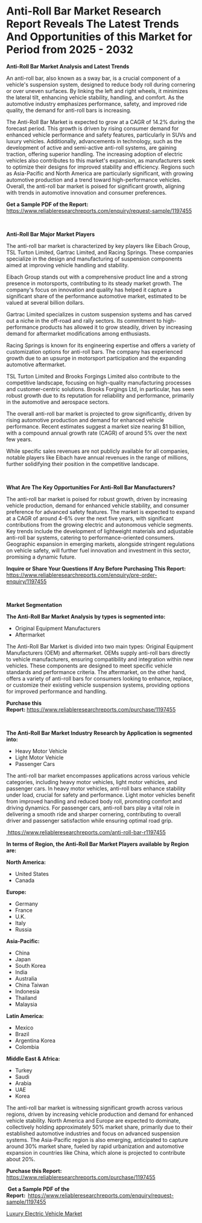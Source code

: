 <p><h1>Anti-Roll Bar Market Research Report Reveals The Latest Trends And Opportunities of this Market for Period from 2025 - 2032</h1></p><p><strong>Anti-Roll Bar Market Analysis and Latest Trends</strong></p>
<p><p>An anti-roll bar, also known as a sway bar, is a crucial component of a vehicle's suspension system, designed to reduce body roll during cornering or over uneven surfaces. By linking the left and right wheels, it minimizes the lateral tilt, enhancing vehicle stability, handling, and comfort. As the automotive industry emphasizes performance, safety, and improved ride quality, the demand for anti-roll bars is increasing.</p><p>The Anti-Roll Bar Market is expected to grow at a CAGR of 14.2% during the forecast period. This growth is driven by rising consumer demand for enhanced vehicle performance and safety features, particularly in SUVs and luxury vehicles. Additionally, advancements in technology, such as the development of active and semi-active anti-roll systems, are gaining traction, offering superior handling. The increasing adoption of electric vehicles also contributes to this market's expansion, as manufacturers seek to optimize their designs for improved stability and efficiency. Regions such as Asia-Pacific and North America are particularly significant, with growing automotive production and a trend toward high-performance vehicles. Overall, the anti-roll bar market is poised for significant growth, aligning with trends in automotive innovation and consumer preferences.</p></p>
<p><strong>Get a Sample PDF of the Report:&nbsp;</strong> <a href="https://www.reliableresearchreports.com/enquiry/request-sample/1197455?utm_campaign=3325&utm_medium=2&utm_source=Github&utm_content=ia&utm_term=30032025&utm_id=anti-roll-bar">https://www.reliableresearchreports.com/enquiry/request-sample/1197455</a></p>
<p>&nbsp;</p>
<p><strong>Anti-Roll Bar Major Market Players</strong></p>
<p><p>The anti-roll bar market is characterized by key players like Eibach Group, TSL Turton Limited, Gartrac Limited, and Racing Springs. These companies specialize in the design and manufacturing of suspension components aimed at improving vehicle handling and stability.</p><p>Eibach Group stands out with a comprehensive product line and a strong presence in motorsports, contributing to its steady market growth. The company's focus on innovation and quality has helped it capture a significant share of the performance automotive market, estimated to be valued at several billion dollars.</p><p>Gartrac Limited specializes in custom suspension systems and has carved out a niche in the off-road and rally sectors. Its commitment to high-performance products has allowed it to grow steadily, driven by increasing demand for aftermarket modifications among enthusiasts.</p><p>Racing Springs is known for its engineering expertise and offers a variety of customization options for anti-roll bars. The company has experienced growth due to an upsurge in motorsport participation and the expanding automotive aftermarket.</p><p>TSL Turton Limited and Brooks Forgings Limited also contribute to the competitive landscape, focusing on high-quality manufacturing processes and customer-centric solutions. Brooks Forgings Ltd, in particular, has seen robust growth due to its reputation for reliability and performance, primarily in the automotive and aerospace sectors.</p><p>The overall anti-roll bar market is projected to grow significantly, driven by rising automotive production and demand for enhanced vehicle performance. Recent estimates suggest a market size nearing $1 billion, with a compound annual growth rate (CAGR) of around 5% over the next few years.</p><p>While specific sales revenues are not publicly available for all companies, notable players like Eibach have annual revenues in the range of millions, further solidifying their position in the competitive landscape.</p></p>
<p>&nbsp;</p>
<p><strong>What Are The Key Opportunities For Anti-Roll Bar Manufacturers?</strong></p>
<p><p>The anti-roll bar market is poised for robust growth, driven by increasing vehicle production, demand for enhanced vehicle stability, and consumer preference for advanced safety features. The market is expected to expand at a CAGR of around 4-6% over the next five years, with significant contributions from the growing electric and autonomous vehicle segments. Key trends include the development of lightweight materials and adjustable anti-roll bar systems, catering to performance-oriented consumers. Geographic expansion in emerging markets, alongside stringent regulations on vehicle safety, will further fuel innovation and investment in this sector, promising a dynamic future.</p></p>
<p><strong>Inquire or Share Your Questions If Any Before Purchasing This Report:</strong> <a href="https://www.reliableresearchreports.com/enquiry/pre-order-enquiry/1197455?utm_campaign=3325&utm_medium=2&utm_source=Github&utm_content=ia&utm_term=30032025&utm_id=anti-roll-bar">https://www.reliableresearchreports.com/enquiry/pre-order-enquiry/1197455</a></p>
<p>&nbsp;</p>
<p><strong>Market Segmentation</strong></p>
<p><strong>The Anti-Roll Bar Market Analysis by types is segmented into:</strong></p>
<p><ul><li>Original Equipment Manufacturers</li><li>Aftermarket</li></ul></p>
<p><p>The Anti-Roll Bar Market is divided into two main types: Original Equipment Manufacturers (OEM) and aftermarket. OEMs supply anti-roll bars directly to vehicle manufacturers, ensuring compatibility and integration within new vehicles. These components are designed to meet specific vehicle standards and performance criteria. The aftermarket, on the other hand, offers a variety of anti-roll bars for consumers looking to enhance, replace, or customize their existing vehicle suspension systems, providing options for improved performance and handling.</p></p>
<p><strong>Purchase this Report:&nbsp;</strong><a href="https://www.reliableresearchreports.com/purchase/1197455?utm_campaign=3325&utm_medium=2&utm_source=Github&utm_content=ia&utm_term=30032025&utm_id=anti-roll-bar">https://www.reliableresearchreports.com/purchase/1197455</a></p>
<p>&nbsp;</p>
<p><strong>The Anti-Roll Bar Market Industry Research by Application is segmented into:</strong></p>
<p><ul><li>Heavy Motor Vehicle</li><li>Light Motor Vehicle</li><li>Passenger Cars</li></ul></p>
<p><p>The anti-roll bar market encompasses applications across various vehicle categories, including heavy motor vehicles, light motor vehicles, and passenger cars. In heavy motor vehicles, anti-roll bars enhance stability under load, crucial for safety and performance. Light motor vehicles benefit from improved handling and reduced body roll, promoting comfort and driving dynamics. For passenger cars, anti-roll bars play a vital role in delivering a smooth ride and sharper cornering, contributing to overall driver and passenger satisfaction while ensuring optimal road grip.</p></p>
<p><a href="https://www.reliableresearchreports.com/anti-roll-bar-r1197455?utm_campaign=3325&utm_medium=2&utm_source=Github&utm_content=ia&utm_term=30032025&utm_id=anti-roll-bar">&nbsp;https://www.reliableresearchreports.com/anti-roll-bar-r1197455</a></p>
<p><strong>In terms of Region, the Anti-Roll Bar Market Players available by Region are:</strong></p>
<p>
    <p> <strong> North America: </strong>
        <ul>
            <li>United States</li>
            <li>Canada</li>
        </ul>
        </p> 
    <p> <strong> Europe: </strong>
        <ul>
            <li>Germany</li>
            <li>France</li>
            <li>U.K.</li>
            <li>Italy</li>
            <li>Russia</li>
        </ul>
        </p> 
    <p> <strong> Asia-Pacific: </strong>
        <ul>
            <li>China</li>
            <li>Japan</li>
            <li>South Korea</li>
            <li>India</li>
            <li>Australia</li>
            <li>China Taiwan</li>
            <li>Indonesia</li>
            <li>Thailand</li>
            <li>Malaysia</li>
        </ul>
        </p> 
    <p> <strong> Latin America: </strong>
        <ul>
            <li>Mexico</li>
            <li>Brazil</li>
            <li>Argentina Korea</li>
            <li>Colombia</li>
        </ul>
        </p> 
    <p> <strong> Middle East & Africa: </strong>
        <ul>
            <li>Turkey</li>
            <li>Saudi</li>
            <li>Arabia</li>
            <li>UAE</li>
            <li>Korea</li>
        </ul>
    </p>
    </p>
<p><p>The anti-roll bar market is witnessing significant growth across various regions, driven by increasing vehicle production and demand for enhanced vehicle stability. North America and Europe are expected to dominate, collectively holding approximately 50% market share, primarily due to their established automotive industries and focus on advanced suspension systems. The Asia-Pacific region is also emerging, anticipated to capture around 30% market share, fueled by rapid urbanization and automotive expansion in countries like China, which alone is projected to contribute about 20%.</p></p>
<p><strong>Purchase this Report: </strong><a href="https://www.reliableresearchreports.com/purchase/1197455?utm_campaign=3325&utm_medium=2&utm_source=Github&utm_content=ia&utm_term=30032025&utm_id=anti-roll-bar">https://www.reliableresearchreports.com/purchase/1197455</a></p>
<p>&nbsp;<strong>Get a Sample PDF of the Report:&nbsp;&nbsp;</strong><a href="https://www.reliableresearchreports.com/enquiry/request-sample/1197455?utm_campaign=3325&utm_medium=2&utm_source=Github&utm_content=ia&utm_term=30032025&utm_id=anti-roll-bar">https://www.reliableresearchreports.com/enquiry/request-sample/1197455</a></p>
<p><strong></strong></p>
<p><p><a href="https://github.com/sharphadan/Market-Research-Report-List-1/blob/main/luxury-electric-vehicle-market.md?utm_campaign=3325&utm_medium=2&utm_source=Github&utm_content=ia&utm_term=30032025&utm_id=anti-roll-bar">Luxury Electric Vehicle Market</a></p></p>